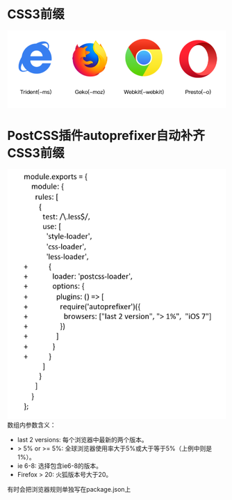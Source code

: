# CSS3前缀
![](img/CSS3前缀.png)
# PostCSS插件autoprefixer自动补齐CSS3前缀
![](img/autoprefixer.png)  
数组内参数含义：
- last 2 versions: 每个浏览器中最新的两个版本。
- \> 5% or >= 5%: 全球浏览器使用率大于5%或大于等于5%（上例中则是1%）。
- ie 6-8: 选择包含ie6-8的版本。
- Firefox > 20: 火狐版本号大于20。  
  
有时会把浏览器规则单独写在package.json上